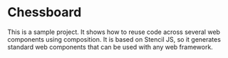 # Chessboard

This is a sample project. It shows how to reuse code across several web components using composition. It is based on Stencil JS, so it generates standard web components that can be used with any web framework.